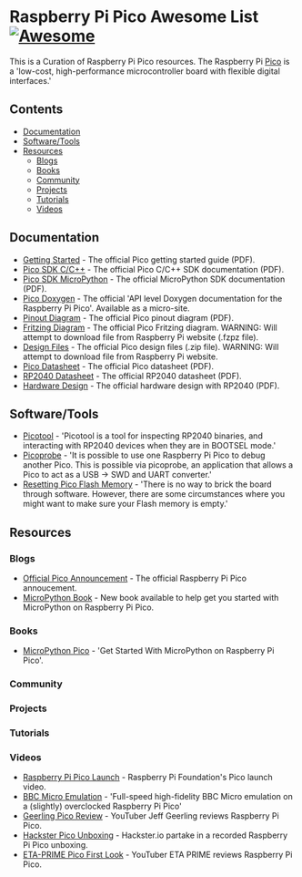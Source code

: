 # Raspberry Pi Pico Awesome List [![Awesome](https://awesome.re/badge.svg)](https://awesome.re)
This is a Curation of Raspberry Pi Pico resources. The Raspberry Pi [Pico](https://www.raspberrypi.org/documentation/pico/getting-started/) is a 'low-cost, high-performance microcontroller board with flexible digital interfaces.'

## Contents
- [Documentation](#documentation)
- [Software/Tools](#software-tools)
- [Resources](#resources)
	- [Blogs](#blogs)
    - [Books](#books)
    - [Community](#community)
    - [Projects](#projects)
    - [Tutorials](#tutorials)
    - [Videos](#videos)

## Documentation

- [Getting Started](https://datasheets.raspberrypi.org/pico/getting-started-with-pico.pdf) - The official Pico getting started guide (PDF).
- [Pico SDK C/C++](https://datasheets.raspberrypi.org/pico/raspberry-pi-pico-c-sdk.pdf) - The official Pico C/C++ SDK documentation (PDF).
- [Pico SDK MicroPython](https://datasheets.raspberrypi.org/pico/raspberry-pi-pico-python-sdk.pdf) - The official MicroPython SDK documentation (PDF).
- [Pico Doxygen](https://raspberrypi.github.io/pico-sdk-doxygen/index.html) - The official 'API level Doxygen documentation for the Raspberry Pi Pico'. Available as a micro-site.
- [Pinout Diagram](https://datasheets.raspberrypi.org/pico/Pico-R3-A4-Pinout.pdf) - The official Pico pinout diagram (PDF).
- [Fritzing Diagram](https://datasheets.raspberrypi.org/pico/Pico-R3-Fritzing.fzpz) - The official Pico Fritzing diagram. WARNING: Will attempt to download file from Raspberry Pi website (.fzpz file).
- [Design Files](https://datasheets.raspberrypi.org/pico/RPi-Pico-R3-PUBLIC-20200119.zip) - The official Pico design files (.zip file). WARNING: Will attempt to download file from Raspberry Pi website.
- [Pico Datasheet](https://datasheets.raspberrypi.org/pico/pico-datasheet.pdf) - The official Pico datasheet (PDF).
- [RP2040 Datasheet](https://datasheets.raspberrypi.org/rp2040/rp2040-datasheet.pdf) - The official RP2040 datasheet (PDF).
- [Hardware Design](https://datasheets.raspberrypi.org/rp2040/hardware-design-with-rp2040.pdf) - The official hardware design with RP2040 (PDF).

## Software/Tools

- [Picotool](https://github.com/raspberrypi/picotool) - 'Picotool is a tool for inspecting RP2040 binaries, and interacting with RP2040 devices when they are in BOOTSEL mode.' 
- [Picoprobe](https://github.com/raspberrypi/picoprobe) - 'It is possible to use one Raspberry Pi Pico to debug another Pico. This is possible via picoprobe, an application that allows a Pico to act as a USB → SWD and UART converter.'
- [Resetting Pico Flash Memory](https://github.com/raspberrypi/pico-examples/blob/master/flash/nuke/nuke.c) - 'There is no way to brick the board through software. However, there are some circumstances where you might want to make sure your Flash memory is empty.'

## Resources

### Blogs

- [Official Pico Announcement](https://www.raspberrypi.org/blog/raspberry-pi-silicon-pico-now-on-sale/) - The official Raspberry Pi Pico annoucement.
- [MicroPython Book](https://www.raspberrypi.org/blog/new-book-get-started-with-micropython-on-raspberry-pi-pico/) - New book available to help get you started with MicroPython on Raspberry Pi Pico.

### Books

- [MicroPython Pico](https://hackspace.raspberrypi.org/books/micropython-pico) - 'Get Started With MicroPython on Raspberry Pi Pico'.

### Community

### Projects

### Tutorials

### Videos

- [Raspberry Pi Pico Launch](https://www.youtube.com/watch?v=o-tRJPCv0GA) - Raspberry Pi Foundation's Pico launch video.
- [BBC Micro Emulation](https://www.youtube.com/watch?v=WaPJmCgseQw) - 'Full-speed high-fidelity BBC Micro emulation on a (slightly) overclocked Raspberry Pi Pico'
- [Geerling Pico Review](https://www.youtube.com/watch?v=dUCgYXF01Do) - YouTuber Jeff Geerling reviews Raspberry Pi Pico.
- [Hackster Pico Unboxing](https://www.youtube.com/watch?v=qHT9UR8MTrE) - Hackster.io partake in a recorded Raspberry Pi Pico unboxing.
- [ETA-PRIME Pico First Look](https://www.youtube.com/watch?v=IIBtAQQOZ90) - YouTuber ETA PRIME reviews Raspberry Pi Pico. 
